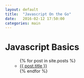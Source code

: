 ```yaml
---
layout: default
title:  "Javascript On the Go"
date:   2016-02-12 17:50:00
categories: main
---
```


<div id="home">
  <h1>Javascript Basics</h1>
  <ul class="posts">
  <ul>
    {% for post in site.posts %}
      <li>
        <a href="{{ post.url }}">{{ post.title }}</a>
      </li>
    {% endfor %}
  </ul>

  </ul>
</div>


